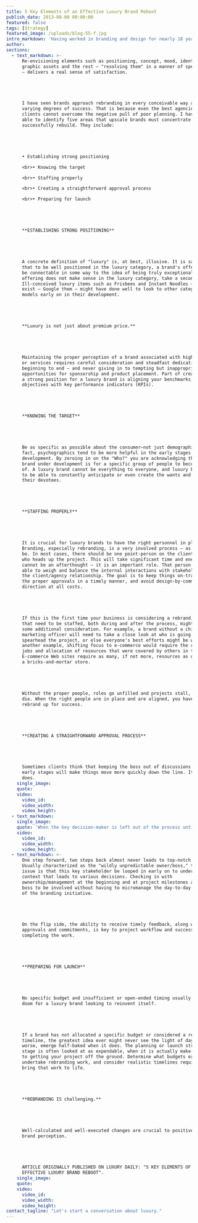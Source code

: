 ```yaml
---
title: 5 Key Elements of an Effective Luxury Brand Reboot
publish_date: 2013-08-08 00:00:00
featured: false
tags: [Strategy]
featured_image: /uploads/blog-55-f.jpg
intro_markdown: 'Having worked in branding and design for nearly 18 years, some of the most rewarding, interesting and impactful – not to mention, award-winning – work I have done has been in rebranding existing companies, goods and services.​'
author:
sections:
  - text_markdown: >-
      Re-envisioning elements such as positioning, concept, mood, identity,
      graphic assets and the rest – "resolving them" in a manner of speaking
      – delivers a real sense of satisfaction.





      I have seen brands approach rebranding in every conceivable way and with
      varying degrees of success. That is because even the best agencies and
      clients cannot overcome the negative pull of poor planning. I have now been
      able to identify five areas that upscale brands must concentrate on to
      successfully rebuild. They include:





      • Establishing strong positioning

      <br>• Knowing the target

      <br>• Staffing properly

      <br>• Creating a straightforward approval process

      <br>• Preparing for launch





      **ESTABLISHING STRONG POSITIONING**





      A concrete definition of "luxury" is, at best, illusive. It is safe to say
      that to be well positioned in the luxury category, a brand's offering must
      be connectable in some way to the idea of being truly exceptional. If the
      offering does not make sense in the luxury category, take a second look.
      Ill-conceived luxury items such as Frisbees and Instant Noodles –which both
      exist – Google them – might have done well to look to other categories and
      models early on in their development.





      **Luxury is not just about premium price.**





      Maintaining the proper perception of a brand associated with high-end goods
      or services requires careful consideration and steadfast dedication from
      beginning to end – and never giving in to tempting but inappropriate
      opportunities for sponsorship and product placement. Part of creating
      a strong position for a luxury brand is aligning your benchmarks, goals and
      objectives with key performance indicators (KPIs).





      **KNOWING THE TARGET**





      Be as specific as possible about the consumer—not just demographics. In
      fact, psychographics tend to be more helpful in the early stages of brand
      development. By zeroing in on the "Who?" you are acknowledging that the
      brand under development is for a specific group of people to become a part
      of. A luxury brand cannot be everything to everyone, and luxury brands need
      to be able to constantly anticipate or even create the wants and needs of
      their devotees.





      **STAFFING PROPERLY**





      It is crucial for luxury brands to have the right personnel in place.
      Branding, especially rebranding, is a very involved process – as it should
      be. In most cases, there should be one point-person on the client's side
      who heads up the project. This will take significant time and energy and
      cannot be an afterthought – it is an important role. That person must be
      able to weigh and balance the internal interactions with stakeholders and
      the client/agency relationship. The goal is to keep things on-track, secure
      the proper approvals in a timely manner, and avoid design-by-committee
      direction at all costs.





      If this is the first time your business is considering a rebrand, the roles
      that need to be staffed, both during and after the process, might require
      some additional consideration. For example, a brand without a chief
      marketing officer will need to take a close look at who is going to
      spearhead the project, or else everyone's best efforts might be wasted. In
      another example, shifting focus to e-commerce would require the creation of
      jobs and allocation of resources that were covered by others in the past.
      E-commerce Web sites require as many, if not more, resources as opening
      a bricks-and-mortar store.





      Without the proper people, roles go unfilled and projects stall, fail or
      die. When the right people are in place and are aligned, you have set your
      rebrand up for success.





      **CREATING A STRAIGHTFORWARD APPROVAL PROCESS**





      Sometimes clients think that keeping the boss out of discussions in the
      early stages will make things move more quickly down the line. It rarely
      does.​
    single_image:
    quote:
    video:
      video_id:
      video_width:
      video_height:
  - text_markdown:
    single_image:
    quote: 'When the key decision-maker is left out of the process until too late, there are inevitable revisions, delays and scope creep.'
    video:
      video_id:
      video_width:
      video_height:
  - text_markdown: >-
      One step forward, two steps back almost never leads to top-notch results.
      Usually characterized as the "wildly unpredictable owner/boss," the real
      issue is that this key stakeholder be looped in early on to understand the
      context that leads to various decisions. Checking in with
      ownership/management at the beginning and at project milestones allows the
      boss to be involved without having to micromanage the day-to-day progress
      of the branding initiative.





      On the flip side, the ability to receive timely feedback, along with
      approvals and commitments, is key to project workflow and successfully
      completing the work.





      **PREPARING FOR LAUNCH**





      No specific budget and insufficient or open-ended timing usually spells
      doom for a luxury brand looking to reinvent itself.





      If a brand has not allocated a specific budget or considered a realistic
      timeline, the greatest idea ever might never see the light of day – or
      worse, emerge half-baked when it does. The planning or launch strategy
      stage is often looked at as expendable, when it is actually make-or-break
      to getting your project off the ground. Determine what budgets exist to
      undertake rebranding work, and consider realistic timelines required to
      bring that work to life.





      **REBRANDING IS challenging.**





      Well-calculated and well-executed changes are crucial to positive luxury
      brand perception.





      ARTICLE ORIGINALLY PUBLISHED ON LUXURY DAILY: "5 KEY ELEMENTS OF AN
      EFFECTIVE LUXURY BRAND REBOOT".​
    single_image:
    quote:
    video:
      video_id:
      video_width:
      video_height:
contact_tagline: "Let's start a conversation about luxury."
---
```



